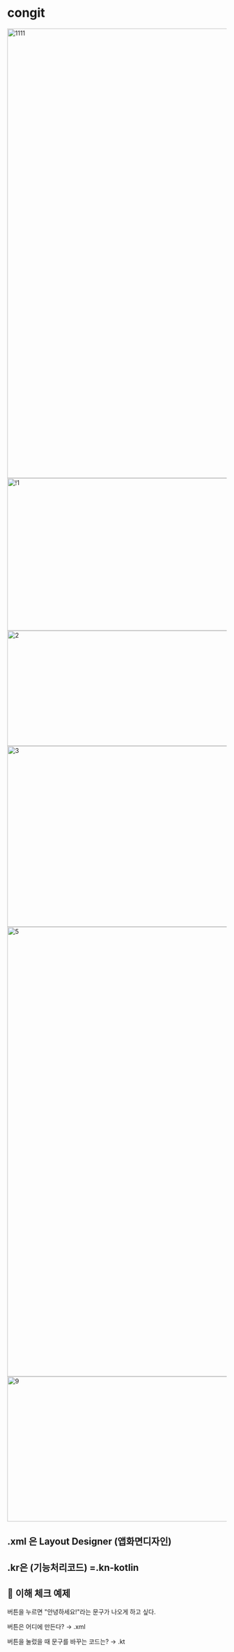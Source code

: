 # congit


<img width="1914" height="1029" alt="1111" src="https://github.com/user-attachments/assets/c905435a-0494-44df-bf9a-fed65473ef27" />
<img width="696" height="349" alt="!1" src="https://github.com/user-attachments/assets/8f97c177-1c45-4fde-b4d3-0e2f708c1ac4" />
<img width="716" height="264" alt="2" src="https://github.com/user-attachments/assets/9579113b-07ab-4c20-b16d-1591b4b99bdf" />
<img width="670" height="414" alt="3" src="https://github.com/user-attachments/assets/9630264d-fcf6-4125-9b36-1738134c249b" />
<img width="1915" height="1029" alt="5" src="https://github.com/user-attachments/assets/34c31141-70d7-4ed5-bc48-a5d21dcca8b1" />
<img width="638" height="332" alt="9" src="https://github.com/user-attachments/assets/b5998a5c-7139-4177-9598-09598f4ddebb" />




## .xml 은 Layout Designer (앱화면디자인)
## .kr은 (기능처리코드) =.kn-kotlin


## 🧠 이해 체크 예제

버튼을 누르면 "안녕하세요!"라는 문구가 나오게 하고 싶다.

버튼은 어디에 만든다? → .xml

버튼을 눌렀을 때 문구를 바꾸는 코드는? → .kt
